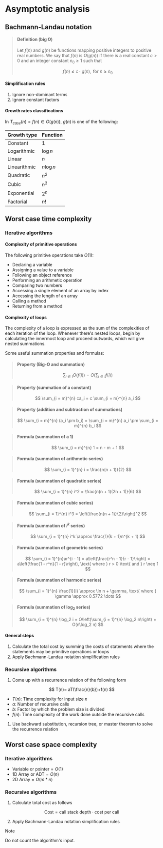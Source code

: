 #  Asymptotic analysis

## Bachmann-Landau notation

> #### Definition (big O)
> 
> Let $f(n)$ and $g(n)$ be functions mapping positive integers to positive real numbers.
> We say that $f(n)$ is $O(g(n))$ if there is a real constant $c \gt 0$ and an integer constant
> $n_0 \ge 1$ such that
>
> $$
> f(n) \leq c \cdot g(n), \text{ for } n \geq n_0
> $$
> 

#### Simplification rules

1. Ignore non-dominant terms
2. Ignore constant factors

#### Growth rates classifications

In $T_{case}(n) = f(n) \in O(g(n))$, $g(n)$ is one of the following:

| Growth type  | Function   |
| ------------ | ---------- |
| Constant     | $1$        |
| Logarithmic  | $\log n$   |
| Linear       | $n$        |
| Linearithmic | $n \log n$ |
| Quadratic    | $n^2$      |
| Cubic        | $n^3$      |
| Exponential  | $2^n$      |
| Factorial    | $n!$       |

## Worst case time complexity 

### Iterative algorithms

#### Complexity of primitive operations

The following primitive operations take $O(1)$:
- Declaring a variable
- Assigning a value to a variable
- Following an object reference
- Performing an arithmetic operation
- Comparing two numbers
- Accessing a single element of an array by index
- Accessing the length of an array
- Calling a method
- Returning from a method

#### Complexity of loops

The complexity of a loop is expressed as the sum of the complexities of each iteration of the loop. Whenever there's nested loops, begin by calculating the innermost loop and proceed outwards, which will give nested summations. 

Some useful summation properties and formulas:

> #### Property (Big-O and summation)
> 
> $$
> \sum_{i \in I} O(f(i)) = O\left(\sum_{i \in I} f(i)\right)
> $$

> #### Property (summation of a constant)
> 
> $$
> \sum_{i = m}^{n} ca_i = c \sum_{i = m}^{n} a_i
> $$

> #### Property (addition and subtraction of summations)
> 
> $$
> \sum_{i = m}^{n} (a_i \pm b_i) = \sum_{i = m}^{n} a_i \pm \sum_{i = m}^{n} b_i
> $$

> #### Formula (summation of a $1$)
> 
> $$
> \sum_{i = m}^{n} 1 = n - m + 1
> $$

> #### Formula (summation of arithmetic series)
> 
> $$
> \sum_{i = 1}^{n} i = \frac{n(n + 1)}{2}
> $$

> #### Formula (summation of quadratic series)
> 
> $$
> \sum_{i = 1}^{n} i^2 = \frac{n(n + 1)(2n + 1)}{6}
> $$

> #### Formula (summation of cubic series)
>
> $$
> \sum_{i = 1}^{n} i^3 = \left(\frac{n(n + 1)}{2}\right)^2
> $$

> #### Formula (summation of $i^k$ series)
> 
> $$
> \sum_{i = 1}^{n} i^k \approx \frac{1}{k + 1}n^{k + 1}
> $$

> #### Formula (summation of geometric series)
> $$
> \sum_{i = 1}^{n}ar^{i - 1} = a\left(\frac{r^n - 1}{r - 1}\right) = a\left(\frac{1 - r^n}{1 - r}\right), \text{ where } r > 0 \text{ and } r \neq 1
> $$

> #### Formula (summation of harmonic series)
> $$
> \sum_{i = 1}^{n} \frac{1}{i} \approx \ln n + \gamma, \text{ where } \gamma \approx 0.5772 \dots
> $$

> #### Formula (summation of $\log_2$ series)
> $$
> \sum_{i = 1}^{n} \log_2 i = O\left(\sum_{i = 1}^{n} \log_2 n\right) = O(n\log_2 n)
> $$

#### General steps

1. Calculate the total cost by summing the costs of statements where the statements may be primitive operations or loops
2. Apply Bachmann-Landau notation simplification rules

### Recursive algorithms

1. Come up with a recurrence relation of the following form

$$
T(n)= aT(\frac{n}{b})+f(n)
$$   

   - $T(n)$: Time complexity for input size $n$
   - $a$: Number of recursive calls
   - $b$: Factor by which the problem size is divided
   - $f(n)$: Time complexity of the work done outside the recursive calls
1. Use backward substitution, recursion tree, or master theorem to solve the recurrence relation

## Worst case space complexity

### Iterative algorithms

- $\text{Variable or pointer} = O(1)$
- $\text{1D Array or ADT} = O(n)$
- $\text{2D Array} = O(m * n)$

### Recursive algorithms

1. Calculate total cost as follows

$$
\text{Cost} = \text{call stack depth} \cdot \text{cost per call}
$$

2. Apply Bachmann-Landau notation simplification rules

> [!note]
> Do not count the algorithm's input.

